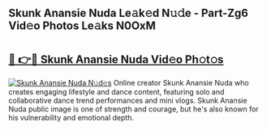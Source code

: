 ## Skunk Anansie Nuda Le𝚊k𝚎d N𝚞𝚍e - Part-Zg6 Vid𝚎o Photos Le𝚊ks N0OxM

# <h2><a href="http://fbduff.evod.top/?m=Skunk+Anansie+Nuda">🔗 👉🔴 Skunk Anansie Nuda Vid𝚎o Ph𝚘t𝚘s</a></h2>

[![Skunk Anansie Nuda N𝚞d𝚎s](https://i.imgur.com/8V9OHl7.gif)](http://fbduff.evod.top/?m=Skunk+Anansie+Nuda)
Online creator Skunk Anansie Nuda who creates engaging lifestyle and dance content, featuring solo and collaborative dance trend performances and mini vlogs. Skunk Anansie Nuda public image is one of strength and courage, but he's also known for his vulnerability and emotional depth. 
